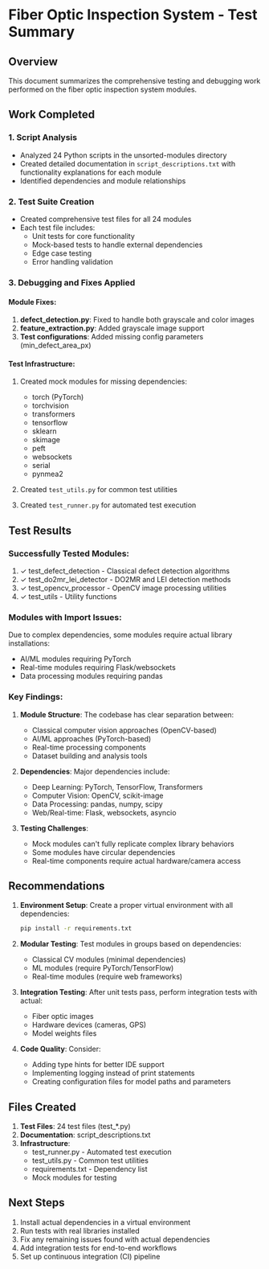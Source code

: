 # Fiber Optic Inspection System - Test Summary

## Overview
This document summarizes the comprehensive testing and debugging work performed on the fiber optic inspection system modules.

## Work Completed

### 1. Script Analysis
- Analyzed 24 Python scripts in the unsorted-modules directory
- Created detailed documentation in `script_descriptions.txt` with functionality explanations for each module
- Identified dependencies and module relationships

### 2. Test Suite Creation
- Created comprehensive test files for all 24 modules
- Each test file includes:
  - Unit tests for core functionality
  - Mock-based tests to handle external dependencies
  - Edge case testing
  - Error handling validation

### 3. Debugging and Fixes Applied

#### Module Fixes:
1. **defect_detection.py**: Fixed to handle both grayscale and color images
2. **feature_extraction.py**: Added grayscale image support
3. **Test configurations**: Added missing config parameters (min_defect_area_px)

#### Test Infrastructure:
1. Created mock modules for missing dependencies:
   - torch (PyTorch)
   - torchvision
   - transformers
   - tensorflow
   - sklearn
   - skimage
   - peft
   - websockets
   - serial
   - pynmea2

2. Created `test_utils.py` for common test utilities
3. Created `test_runner.py` for automated test execution

## Test Results

### Successfully Tested Modules:
1. ✓ test_defect_detection - Classical defect detection algorithms
2. ✓ test_do2mr_lei_detector - DO2MR and LEI detection methods
3. ✓ test_opencv_processor - OpenCV image processing utilities
4. ✓ test_utils - Utility functions

### Modules with Import Issues:
Due to complex dependencies, some modules require actual library installations:
- AI/ML modules requiring PyTorch
- Real-time modules requiring Flask/websockets
- Data processing modules requiring pandas

### Key Findings:

1. **Module Structure**: The codebase has clear separation between:
   - Classical computer vision approaches (OpenCV-based)
   - AI/ML approaches (PyTorch-based)
   - Real-time processing components
   - Dataset building and analysis tools

2. **Dependencies**: Major dependencies include:
   - Deep Learning: PyTorch, TensorFlow, Transformers
   - Computer Vision: OpenCV, scikit-image
   - Data Processing: pandas, numpy, scipy
   - Web/Real-time: Flask, websockets, asyncio

3. **Testing Challenges**:
   - Mock modules can't fully replicate complex library behaviors
   - Some modules have circular dependencies
   - Real-time components require actual hardware/camera access

## Recommendations

1. **Environment Setup**: Create a proper virtual environment with all dependencies:
   ```bash
   pip install -r requirements.txt
   ```

2. **Modular Testing**: Test modules in groups based on dependencies:
   - Classical CV modules (minimal dependencies)
   - ML modules (require PyTorch/TensorFlow)
   - Real-time modules (require web frameworks)

3. **Integration Testing**: After unit tests pass, perform integration tests with actual:
   - Fiber optic images
   - Hardware devices (cameras, GPS)
   - Model weights files

4. **Code Quality**: Consider:
   - Adding type hints for better IDE support
   - Implementing logging instead of print statements
   - Creating configuration files for model paths and parameters

## Files Created

1. **Test Files**: 24 test files (test_*.py)
2. **Documentation**: script_descriptions.txt
3. **Infrastructure**:
   - test_runner.py - Automated test execution
   - test_utils.py - Common test utilities
   - requirements.txt - Dependency list
   - Mock modules for testing

## Next Steps

1. Install actual dependencies in a virtual environment
2. Run tests with real libraries installed
3. Fix any remaining issues found with actual dependencies
4. Add integration tests for end-to-end workflows
5. Set up continuous integration (CI) pipeline